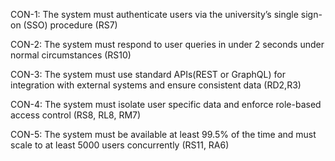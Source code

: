 CON-1: The system must authenticate users via the university’s single sign-on (SSO) procedure (RS7)

CON-2: The system must respond to user queries in under 2 seconds under normal circumstances (RS10)

CON-3: The system must use standard APIs(REST or GraphQL) for integration with external systems and ensure consistent data (RD2,R3)

CON-4: The system must isolate user specific data and enforce role-based access control (RS8, RL8, RM7)

CON-5: The system must be available at least 99.5% of the time and must scale to at least 5000 users concurrently (RS11, RA6) 

